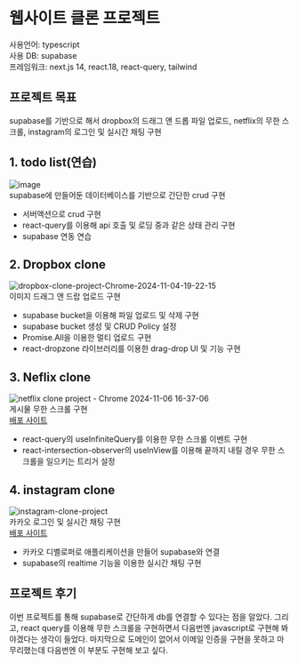 # 웹사이트 클론 프로젝트

사용언어: typescript  
사용 DB: supabase  
프레임워크: next.js 14, react.18, react-query, tailwind  

## 프로젝트 목표
supabase를 기반으로 해서 dropbox의 드래그 앤 드롭 파일 업로드, netflix의 무한 스크롤, instagram의 로그인 및 실시간 채팅 구현

## 1. todo list(연습)

![image](https://github.com/user-attachments/assets/ba6925d0-a071-443b-8862-7de18b00a20c)  
supabase에 만들어둔 데이터베이스를 기반으로 간단한 crud 구현

- 서버액션으로 crud 구현
- react-query를 이용해 api 호출 및 로딩 중과 같은 상태 관리 구현
- supabase 연동 연습

## 2. Dropbox clone

![dropbox-clone-project-Chrome-2024-11-04-19-22-15](https://github.com/user-attachments/assets/ad4d57b0-050f-425d-84a6-1b7ced3f1ad1)  
이미지 드래그 앤 드랍 업로드 구현

- supabase bucket을 이용해 파일 업로드 및 삭제 구현
- supabase bucket 생성 및 CRUD Policy 설정
- Promise.All을 이용한 멀티 업로드 구현
- react-dropzone 라이브러리를 이용한 drag-drop UI 및 기능 구현

## 3. Neflix clone

![netflix clone project - Chrome 2024-11-06 16-37-06](https://github.com/user-attachments/assets/0b4d8f61-f0aa-4950-a0b2-3ab6cfe6ce62)  
게시물 무한 스크롤 구현  
[배포 사이트](https://netflix-clone-project-phi.vercel.app/)  

- react-query의 useInfiniteQuery를 이용한 무한 스크롤 이벤트 구현
- react-intersection-observer의 useInView를 이용해 끝까지 내릴 경우 무한 스크롤을 일으키는 트리거 설정

 ## 4. instagram clone
 ![instagram-clone-project](https://github.com/user-attachments/assets/66be07d3-cfcb-45e3-8b6a-04370bee2fc1)  
 카카오 로그인 및 실시간 채팅 구현  
 [배포 사이트](https://instagram-clone-project-one.vercel.app/)  
- 카카오 디벨로퍼로 애플리케이션을 만들어 supabase와 연결
- supabase의 realtime 기능을 이용한 실시간 채팅 구현
 

## 프로젝트 후기
이번 프로젝트를 통해 supabase로 간단하게 db를 연결할 수 있다는 점을 알았다. 그리고, react query를 이용해 무한 스크롤을 구현하면서 다음번엔 javascript로 구현해 봐야겠다는 생각이 들었다. 마지막으로 도메인이 없어서 이메일 인증을 구현을 못하고 마무리했는데 다음번엔 이 부분도 구현해 보고 싶다.
